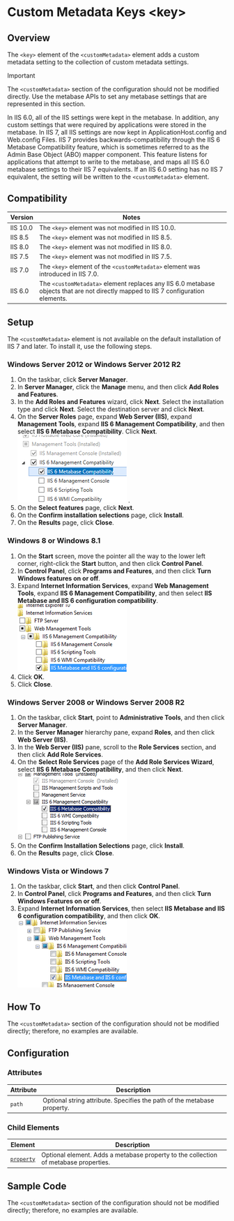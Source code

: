 Custom Metadata Keys &lt;key&gt;
====================
<a id="001"></a>
## Overview

The `<key>` element of the `<customMetadata>` element adds a custom metadata setting to the collection of custom metadata settings.

> [!IMPORTANT]
> The `<customMetadata>` section of the configuration should not be modified directly. Use the metabase APIs to set any metabase settings that are represented in this section.

In IIS 6.0, all of the IIS settings were kept in the metabase. In addition, any custom settings that were required by applications were stored in the metabase. In IIS 7, all IIS settings are now kept in ApplicationHost.config and Web.config Files. IIS 7 provides backwards-compatibility through the IIS 6 Metabase Compatibility feature, which is sometimes referred to as the Admin Base Object (ABO) mapper component. This feature listens for applications that attempt to write to the metabase, and maps all IIS 6.0 metabase settings to their IIS 7 equivalents. If an IIS 6.0 setting has no IIS 7 equivalent, the setting will be written to the `<customMetadata>` element.

<a id="002"></a>
## Compatibility

| Version | Notes |
| --- | --- |
| IIS 10.0 | The `<key>` element was not modified in IIS 10.0. |
| IIS 8.5 | The `<key>` element was not modified in IIS 8.5. |
| IIS 8.0 | The `<key>` element was not modified in IIS 8.0. |
| IIS 7.5 | The `<key>` element was not modified in IIS 7.5. |
| IIS 7.0 | The `<key>` element of the `<customMetadata>` element was introduced in IIS 7.0. |
| IIS 6.0 | The `<customMetadata>` element replaces any IIS 6.0 metabase objects that are not directly mapped to IIS 7 configuration elements. |

<a id="003"></a>
## Setup

The `<customMetadata>` element is not available on the default installation of IIS 7 and later. To install it, use the following steps.

### Windows Server 2012 or Windows Server 2012 R2

1. On the taskbar, click **Server Manager**.
2. In **Server Manager**, click the **Manage** menu, and then click **Add Roles and Features**.
3. In the **Add Roles and Features** wizard, click **Next**. Select the installation type and click **Next**. Select the destination server and click **Next**.
4. On the **Server Roles** page, expand **Web Server (IIS)**, expand **Management Tools**, expand **IIS 6 Management Compatibility**, and then select **IIS 6 Metabase Compatibility**. Click **Next**.  
    [![](index/_static/image2.png)](index/_static/image1.png) .
5. On the **Select features** page, click **Next**.
6. On the **Confirm installation selections** page, click **Install**.
7. On the **Results** page, click **Close**.

### Windows 8 or Windows 8.1

1. On the **Start** screen, move the pointer all the way to the lower left corner, right-click the **Start** button, and then click **Control Panel**.
2. In **Control Panel**, click **Programs and Features**, and then click **Turn Windows features on or off**.
3. Expand **Internet Information Services**, expand **Web Management Tools**, expand **IIS 6 Management Compatibility**, and then select **IIS Metabase and IIS 6 configuration compatibility**.  
    [![](index/_static/image4.png)](index/_static/image3.png)
4. Click **OK**.
5. Click **Close**.

### Windows Server 2008 or Windows Server 2008 R2

1. On the taskbar, click **Start**, point to **Administrative Tools**, and then click **Server Manager**.
2. In the **Server Manager** hierarchy pane, expand **Roles**, and then click **Web Server (IIS)**.
3. In the **Web Server (IIS)** pane, scroll to the **Role Services** section, and then click **Add Role Services**.
4. On the **Select Role Services** page of the **Add Role Services Wizard**, select **IIS 6 Metabase Compatibility**, and then click **Next**.  
    [![](index/_static/image6.png)](index/_static/image5.png)
5. On the **Confirm Installation Selections** page, click **Install**.
6. On the **Results** page, click **Close**.

### Windows Vista or Windows 7

1. On the taskbar, click **Start**, and then click **Control Panel**.
2. In **Control Panel**, click **Programs and Features**, and then click **Turn Windows Features on or off**.
3. Expand **Internet Information Services**, then select **IIS Metabase and IIS 6 configuration compatibility**, and then click **OK**.  
    [![](index/_static/image8.png)](index/_static/image7.png)
 
<a id="004"></a>
## How To

The `<customMetadata>` section of the configuration should not be modified directly; therefore, no examples are available.

<a id="005"></a>
## Configuration

### Attributes

| Attribute | Description |
| --- | --- |
| `path` | Optional string attribute. Specifies the path of the metabase property. |

### Child Elements

| Element | Description |
| --- | --- |
| [`property`](property.md) | Optional element. Adds a metabase property to the collection of metabase properties. |

<a id="006"></a>
## Sample Code

The `<customMetadata>` section of the configuration should not be modified directly; therefore, no examples are available.